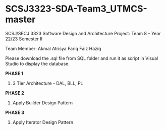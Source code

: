 # SCSJ3323-SDA-Team3_UTMCS-master

SCSJ/SECJ 3323 Software Design and Architecture Project: 
Team 8 - Year 22/23  Semester II

Team Member:
Akmal
Atrisya
Fariq
Faiz
Haziq

Please download the .sql file from SQL folder and run it as script in Visual Studio to display the database.

**PHASE 1**
1. 3 Tier Architecture - DAL, BLL, PL

**PHASE 2**
1. Apply Builder Design Pattern

**PHASE 3**
1. Apply Iterator Design Pattern
